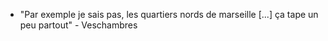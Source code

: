 - "Par exemple je sais pas, les quartiers nords de marseille [...] ça tape un peu partout" - Veschambres
